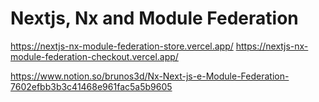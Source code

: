 # Nextjs, Nx and Module Federation

https://nextjs-nx-module-federation-store.vercel.app/
https://nextjs-nx-module-federation-checkout.vercel.app/

https://www.notion.so/brunos3d/Nx-Next-js-e-Module-Federation-7602efbb3b3c41468e961fac5a5b9605
